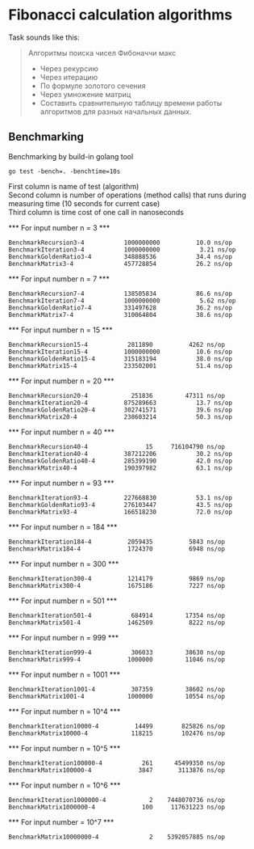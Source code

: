 <h1>Fibonacci calculation algorithms</h1>

Task sounds like this:
<blockquote> 
Алгоритмы поиска чисел Фибоначчи макс

* Через рекурсию
* Через итерацию
* По формуле золотого сечения
* Через умножение матриц
* Составить сравнительную таблицу времени работы алгоритмов для разных начальных данных.
</blockquote> 

<h2>Benchmarking</h2>

Benchmarking by build-in golang tool 
``` 
go test -bench=. -benchtime=10s
```

First column is name of test (algorithm)<br> 
Second column is number of operations (method calls) that runs during measuring time (10 seconds for current case)<br>
Third column is time cost of one call in nanoseconds<br>  

*** For input number n = 3 ***<br>
```
BenchmarkRecursion3-4         	1000000000	        10.0 ns/op
BenchmarkIteration3-4         	1000000000	         3.21 ns/op
BenchmarkGoldenRatio3-4       	348888536	        34.4 ns/op
BenchmarkMatrix3-4            	457728854	        26.2 ns/op
```

*** For input number n = 7 ***<br>
```
BenchmarkRecursion7-4         	138505834	        86.6 ns/op
BenchmarkIteration7-4         	1000000000	         5.62 ns/op
BenchmarkGoldenRatio7-4       	331497628	        36.2 ns/op
BenchmarkMatrix7-4            	310064804	        38.6 ns/op
```

*** For input number n = 15 ***<br>
```
BenchmarkRecursion15-4        	 2811890	      4262 ns/op
BenchmarkIteration15-4        	1000000000	        10.6 ns/op
BenchmarkGoldenRatio15-4      	315183194	        38.0 ns/op
BenchmarkMatrix15-4           	233502001	        51.4 ns/op
```

*** For input number n = 20 ***<br>
```
BenchmarkRecursion20-4        	  251836	     47311 ns/op
BenchmarkIteration20-4        	875289663	        13.7 ns/op
BenchmarkGoldenRatio20-4      	302741571	        39.6 ns/op
BenchmarkMatrix20-4           	238603214	        50.3 ns/op
```

*** For input number n = 40 ***<br>
```
BenchmarkRecursion40-4        	      15	 716104790 ns/op
BenchmarkIteration40-4        	387212206	        30.2 ns/op
BenchmarkGoldenRatio40-4      	285399190	        42.0 ns/op
BenchmarkMatrix40-4           	190397982	        63.1 ns/op
```

*** For input number n = 93 ***<br>
```
BenchmarkIteration93-4        	227668830	        53.1 ns/op
BenchmarkGoldenRatio93-4      	276103447	        43.5 ns/op
BenchmarkMatrix93-4           	166518230	        72.0 ns/op
```

*** For input number n = 184 ***<br>
```
BenchmarkIteration184-4       	 2059435	      5843 ns/op
BenchmarkMatrix184-4          	 1724370	      6948 ns/op
```

*** For input number n = 300 ***<br>
```
BenchmarkIteration300-4       	 1214179	      9869 ns/op
BenchmarkMatrix300-4          	 1675186	      7227 ns/op
```

*** For input number n = 501 ***<br>
```
BenchmarkIteration501-4       	  684914	     17354 ns/op
BenchmarkMatrix501-4          	 1462509	      8222 ns/op
```

*** For input number n = 999 ***<br>
```
BenchmarkIteration999-4       	  306033	     38630 ns/op
BenchmarkMatrix999-4          	 1000000	     11046 ns/op
```

*** For input number n = 1001 ***<br>
```
BenchmarkIteration1001-4      	  307359	     38602 ns/op
BenchmarkMatrix1001-4         	 1000000	     10554 ns/op
```

*** For input number n = 10^4 ***<br>
```
BenchmarkIteration10000-4     	   14499	    825826 ns/op
BenchmarkMatrix10000-4        	  118215	    102476 ns/op
```

*** For input number n = 10^5 ***<br>
```
BenchmarkIteration100000-4    	     261	  45499350 ns/op
BenchmarkMatrix100000-4       	    3847	   3113876 ns/op
```

*** For input number n = 10^6 ***<br>
```
BenchmarkIteration1000000-4   	       2	7448070736 ns/op
BenchmarkMatrix1000000-4      	     100	 117631223 ns/op
```

*** For input number = 10^7 ***<br>
```
BenchmarkMatrix10000000-4   	       2	5392057885 ns/op
```